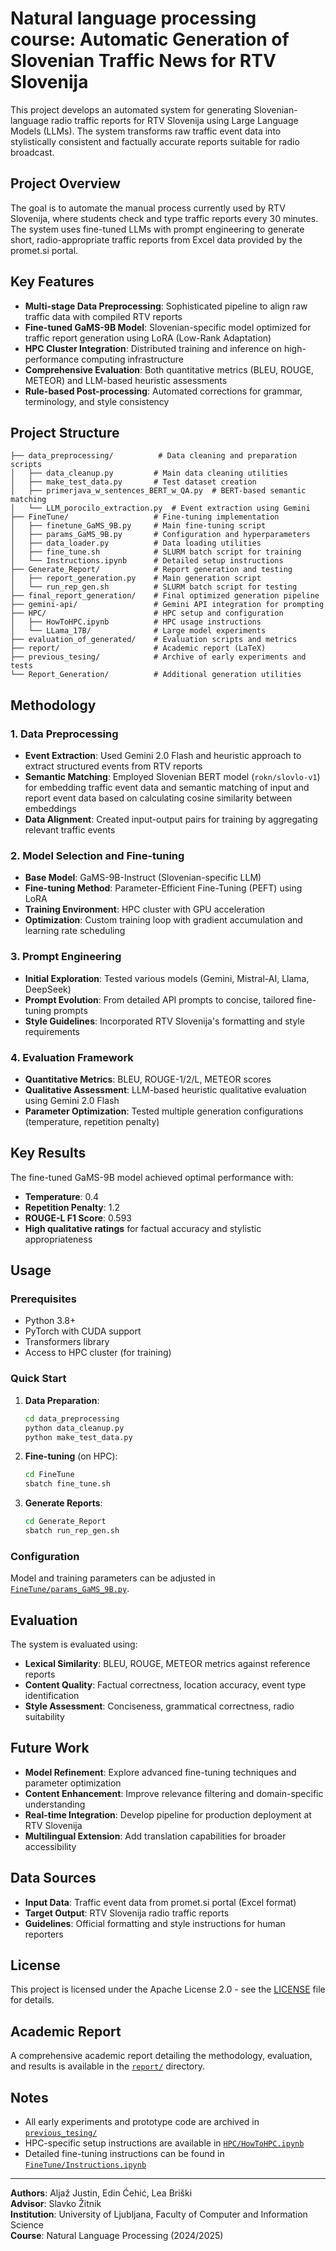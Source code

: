 # Natural language processing course: Automatic Generation of Slovenian Traffic News for RTV Slovenija

This project develops an automated system for generating Slovenian-language radio traffic reports for RTV Slovenija using Large Language Models (LLMs). The system transforms raw traffic event data into stylistically consistent and factually accurate reports suitable for radio broadcast.

## Project Overview

The goal is to automate the manual process currently used by RTV Slovenija, where students check and type traffic reports every 30 minutes. The system uses fine-tuned LLMs with prompt engineering to generate short, radio-appropriate traffic reports from Excel data provided by the promet.si portal.

## Key Features

- **Multi-stage Data Preprocessing**: Sophisticated pipeline to align raw traffic data with compiled RTV reports
- **Fine-tuned GaMS-9B Model**: Slovenian-specific model optimized for traffic report generation using LoRA (Low-Rank Adaptation)
- **HPC Cluster Integration**: Distributed training and inference on high-performance computing infrastructure
- **Comprehensive Evaluation**: Both quantitative metrics (BLEU, ROUGE, METEOR) and LLM-based heuristic assessments
- **Rule-based Post-processing**: Automated corrections for grammar, terminology, and style consistency

## Project Structure

```
├── data_preprocessing/          # Data cleaning and preparation scripts
│   ├── data_cleanup.py         # Main data cleaning utilities
│   ├── make_test_data.py       # Test dataset creation
│   ├── primerjava_w_sentences_BERT_w_QA.py  # BERT-based semantic matching
│   └── LLM_porocilo_extraction.py  # Event extraction using Gemini
├── FineTune/                   # Fine-tuning implementation
│   ├── finetune_GaMS_9B.py     # Main fine-tuning script
│   ├── params_GaMS_9B.py       # Configuration and hyperparameters
│   ├── data_loader.py          # Data loading utilities
│   ├── fine_tune.sh            # SLURM batch script for training
│   └── Instructions.ipynb      # Detailed setup instructions
├── Generate_Report/            # Report generation and testing
│   ├── report_generation.py    # Main generation script
│   └── run_rep_gen.sh          # SLURM batch script for testing
├── final_report_generation/    # Final optimized generation pipeline
├── gemini-api/                 # Gemini API integration for prompting
├── HPC/                        # HPC setup and configuration
│   ├── HowToHPC.ipynb          # HPC usage instructions
│   └── LLama_17B/              # Large model experiments
├── evaluation_of_generated/    # Evaluation scripts and metrics
├── report/                     # Academic report (LaTeX)
├── previous_tesing/            # Archive of early experiments and tests
└── Report_Generation/          # Additional generation utilities
```

## Methodology

### 1. Data Preprocessing
- **Event Extraction**: Used Gemini 2.0 Flash and heuristic approach to extract structured events from RTV reports
- **Semantic Matching**: Employed Slovenian BERT model (`rokn/slovlo-v1`) for embedding traffic event data and semantic 
    matching of input and report event data based on calculating cosine similarity between embeddings
- **Data Alignment**: Created input-output pairs for training by aggregating relevant traffic events

### 2. Model Selection and Fine-tuning
- **Base Model**: GaMS-9B-Instruct (Slovenian-specific LLM)
- **Fine-tuning Method**: Parameter-Efficient Fine-Tuning (PEFT) using LoRA
- **Training Environment**: HPC cluster with GPU acceleration
- **Optimization**: Custom training loop with gradient accumulation and learning rate scheduling

### 3. Prompt Engineering
- **Initial Exploration**: Tested various models (Gemini, Mistral-AI, Llama, DeepSeek)
- **Prompt Evolution**: From detailed API prompts to concise, tailored fine-tuning prompts
- **Style Guidelines**: Incorporated RTV Slovenija's formatting and style requirements

### 4. Evaluation Framework
- **Quantitative Metrics**: BLEU, ROUGE-1/2/L, METEOR scores
- **Qualitative Assessment**: LLM-based heuristic qualitative evaluation using Gemini 2.0 Flash
- **Parameter Optimization**: Tested multiple generation configurations (temperature, repetition penalty)

## Key Results

The fine-tuned GaMS-9B model achieved optimal performance with:
- **Temperature**: 0.4
- **Repetition Penalty**: 1.2
- **ROUGE-L F1 Score**: 0.593
- **High qualitative ratings** for factual accuracy and stylistic appropriateness

## Usage

### Prerequisites
- Python 3.8+
- PyTorch with CUDA support
- Transformers library
- Access to HPC cluster (for training)

### Quick Start
1. **Data Preparation**:
   ```bash
   cd data_preprocessing
   python data_cleanup.py
   python make_test_data.py
   ```

2. **Fine-tuning** (on HPC):
   ```bash
   cd FineTune
   sbatch fine_tune.sh
   ```

3. **Generate Reports**:
   ```bash
   cd Generate_Report
   sbatch run_rep_gen.sh
   ```

### Configuration
Model and training parameters can be adjusted in [`FineTune/params_GaMS_9B.py`](FineTune/params_GaMS_9B.py).

## Evaluation

The system is evaluated using:
- **Lexical Similarity**: BLEU, ROUGE, METEOR metrics against reference reports
- **Content Quality**: Factual correctness, location accuracy, event type identification
- **Style Assessment**: Conciseness, grammatical correctness, radio suitability

## Future Work

- **Model Refinement**: Explore advanced fine-tuning techniques and parameter optimization
- **Content Enhancement**: Improve relevance filtering and domain-specific understanding
- **Real-time Integration**: Develop pipeline for production deployment at RTV Slovenija
- **Multilingual Extension**: Add translation capabilities for broader accessibility

## Data Sources

- **Input Data**: Traffic event data from promet.si portal (Excel format)
- **Target Output**: RTV Slovenija radio traffic reports
- **Guidelines**: Official formatting and style instructions for human reporters

## License

This project is licensed under the Apache License 2.0 - see the [LICENSE](LICENSE) file for details.

## Academic Report

A comprehensive academic report detailing the methodology, evaluation, and results is available in the [`report/`](report/) directory.

## Notes

- All early experiments and prototype code are archived in [`previous_tesing/`](previous_tesing/)
- HPC-specific setup instructions are available in [`HPC/HowToHPC.ipynb`](HPC/HowToHPC.ipynb)
- Detailed fine-tuning instructions can be found in [`FineTune/Instructions.ipynb`](FineTune/Instructions.ipynb)

---

**Authors**: Aljaž Justin, Edin Ćehić, Lea Briški  
**Advisor**: Slavko Žitnik  
**Institution**: University of Ljubljana, Faculty of Computer and Information Science  
**Course**: Natural Language Processing (2024/2025)

